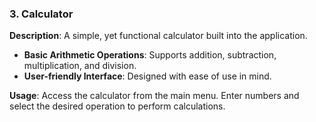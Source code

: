 ### 3. Calculator

**Description**: A simple, yet functional calculator built into the application.

- **Basic Arithmetic Operations**: Supports addition, subtraction, multiplication, and division.
- **User-friendly Interface**: Designed with ease of use in mind.

**Usage**: Access the calculator from the main menu. Enter numbers and select the desired operation to perform calculations.
